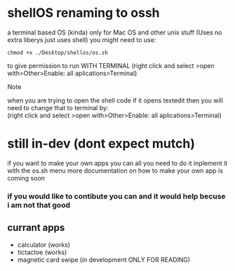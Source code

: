 # shellOS renaming to ossh
a terminal based OS (kinda)
only for Mac OS and other unix stuff (Uses no extra liberys just uses shell)
you might need to use:
```shell
chmod +x ./Desktop/shellos/os.sh
```
to give permission to run WITH TERMINAL (right click and select >open with>Other>Enable: all aplications>Terminal)
> [!NOTE]
> when you are trying to open the shell code if it opens textedit then you will need to change that to terminal by: <br>
>(right click and select >open with>Other>Enable: all aplications>Terminal)

# still in-dev (dont expect mutch)
if you want to make your own apps you can all you need to do it inplement it with the os.sh menu
more documentation on how to make your own app is coming soon
### if you would like to contibute you can and it would help becuse i am not that good

## currant apps
- calculator (works)
- tictactoe (works)
- magnetic card swipe (in development ONLY FOR READING)
